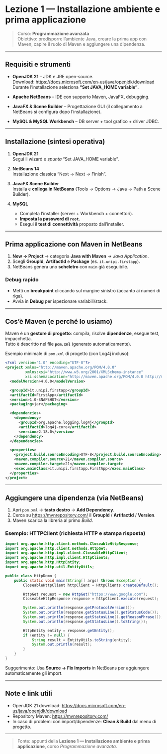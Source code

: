 # Lezione 1 — Installazione ambiente e prima applicazione 

> Corso: **Programmazione avanzata**  
> Obiettivo: predisporre l’ambiente Java, creare la prima app con Maven, capire il ruolo di Maven e aggiungere una dipendenza.

---

## Requisiti e strumenti

- **OpenJDK 21** – JDK e JRE open-source.  
  Download: <https://docs.microsoft.com/en-us/java/openjdk/download>  
  Durante l’installazione seleziona **“Set JAVA_HOME variable”**.

- **Apache NetBeans** – IDE con supporto Maven, JavaFX, debugging.

- **JavaFX & Scene Builder** – Progettazione GUI (il collegamento a NetBeans si configura dopo l’installazione).

- **MySQL & MySQL Workbench** – DB server + tool grafico + driver JDBC.

---

## Installazione (sintesi operativa)

1. **OpenJDK 21**  
   Segui il wizard e *spunta* “Set JAVA_HOME variable”.

2. **NetBeans 14**  
   Installazione classica “Next → Next → Finish”.

3. **JavaFX Scene Builder**  
   Installa e **collega in NetBeans** (Tools → Options → Java → Path a Scene Builder).

4. **MySQL**  
   - Completa l’installer (server + Workbench + connettori).  
   - **Imposta la password di `root`**.  
   - Esegui il **test di connettività** proposto dall’installer.

---

## Prima applicazione con Maven in NetBeans

1. **New → Project** → categoria **Java with Maven** → *Java Application*.  
2. Scegli **GroupId**, **ArtifactId** e **Package** (es. `it.unipi.firstapp`).  
3. NetBeans genera uno **scheletro** con `main` già eseguibile.

### Debug rapido
- Metti un **breakpoint** cliccando sul margine sinistro (accanto ai numeri di riga).  
- Avvia in **Debug** per ispezionare variabili/stack.

---

## Cos’è Maven (e perché lo usiamo)

Maven è un **gestore di progetto**: compila, risolve **dipendenze**, esegue test, impacchetta.  
Tutto è descritto nel file **`pom.xml`** (generato automaticamente).

Esempio minimale di `pom.xml` di progetto (con Log4j incluso):

```xml
<?xml version="1.0" encoding="UTF-8"?>
<project xmlns="http://maven.apache.org/POM/4.0.0"
         xmlns:xsi="http://www.w3.org/2001/XMLSchema-instance"
         xsi:schemaLocation="http://maven.apache.org/POM/4.0.0 http://maven.apache.org/xsd/maven-4.0.0.xsd">
  <modelVersion>4.0.0</modelVersion>

  <groupId>it.unipi.firstapp</groupId>
  <artifactId>FirstApp</artifactId>
  <version>1.0-SNAPSHOT</version>
  <packaging>jar</packaging>

  <dependencies>
    <dependency>
      <groupId>org.apache.logging.log4j</groupId>
      <artifactId>log4j-core</artifactId>
      <version>2.18.0</version>
    </dependency>
  </dependencies>

  <properties>
    <project.build.sourceEncoding>UTF-8</project.build.sourceEncoding>
    <maven.compiler.source>21</maven.compiler.source>
    <maven.compiler.target>21</maven.compiler.target>
    <exec.mainClass>it.unipi.firstapp.FirstApp</exec.mainClass>
  </properties>
</project>
```

---

## Aggiungere una dipendenza (via NetBeans)

1. Apri `pom.xml` → **tasto destro** → **Add Dependency**.  
2. Cerca su <https://mvnrepository.com/> il **GroupId** / **ArtifactId** / **Version**.  
3. Maven scarica la libreria al primo *Build*.

### Esempio: HTTPClient (richiesta HTTP e stampa risposta)

```java
import org.apache.http.client.methods.CloseableHttpResponse;
import org.apache.http.client.methods.HttpGet;
import org.apache.http.impl.client.CloseableHttpClient;
import org.apache.http.impl.client.HttpClients;
import org.apache.http.HttpEntity;
import org.apache.http.util.EntityUtils;

public class HttpDemo {
    public static void main(String[] args) throws Exception {
        CloseableHttpClient httpClient = HttpClients.createDefault();

        HttpGet request = new HttpGet("https://www.google.com");
        CloseableHttpResponse response = httpClient.execute(request);

        System.out.println(response.getProtocolVersion());
        System.out.println(response.getStatusLine().getStatusCode());
        System.out.println(response.getStatusLine().getReasonPhrase());
        System.out.println(response.getStatusLine().toString());

        HttpEntity entity = response.getEntity();
        if (entity != null) {
            String result = EntityUtils.toString(entity);
            System.out.println(result);
        }
    }
}
```

Suggerimento: Usa **Source → Fix Imports** in NetBeans per aggiungere automaticamente gli import.

---

## Note e link utili

- OpenJDK 21 download: <https://docs.microsoft.com/en-us/java/openjdk/download>  
- Repository Maven: <https://mvnrepository.com/>  
- In caso di problemi con import/dipendenze: **Clean & Build** dal menu di progetto.

---

> Fonte: appunti della **Lezione 1 — Installazione ambiente e prima applicazione**, corso *Programmazione avanzata*.
